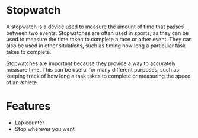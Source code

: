 # Stopwatch
A stopwatch is a device used to measure the amount of time that passes between two events. Stopwatches are often used in sports, as they can be used to measure the time taken to complete a race or other event. They can also be used in other situations, such as timing how long a particular task takes to complete.

Stopwatches are important because they provide a way to accurately measure time. This can be useful for many different purposes, such as keeping track of how long a task takes to complete or measuring the speed of an athlete.

# Features
 - Lap counter
 - Stop wherever you want
